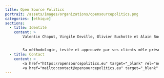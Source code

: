 ```yaml
---
title: Open Source Politics
portrait: /assets/images/organizations/opensourcepolitics.png
categories: [ethique]
sections:
  - title: Identité
    content: >
        Valentin Chaput, Virgile Deville, Olivier Buchotte et Alain Buchotte créent en 2016 Open Source Politics, une entreprise relevant du champ de l’économie sociale et solidaire qui développe des plateformes numériques libres et open source.


        Sa méthodologie, testée et approuvée par ses clients mêle présentiel et numérique pour assurer la réussite des projets participatifs de leurs clients.
  - title: Contact
    content: >
        <a href="https://opensourcepolitics.eu" target="_blank" rel="noreferrer">Site</a> –
        <a href="mailto:contact@opensourcepolitics.eu" target="_blank" rel="noreferrer">Mail</a>
---
```

